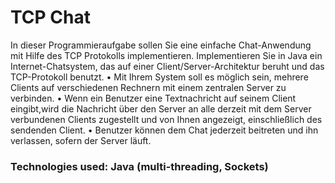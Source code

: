 # TCP Chat

In dieser Programmieraufgabe sollen Sie eine einfache Chat-Anwendung mit Hilfe des TCP Protokolls implementieren. 
Implementieren Sie in Java ein Internet-Chatsystem, das auf einer Client/Server-Architektur beruht und das TCP-Protokoll benutzt. 
• Mit Ihrem System soll es möglich sein, mehrere Clients auf verschiedenen Rechnern mit einem zentralen Server zu verbinden. 
• Wenn ein Benutzer eine Textnachricht auf seinem Client eingibt,wird die Nachricht über den Server an alle derzeit mit dem Server verbundenen Clients zugestellt und von Ihnen angezeigt, einschließlich des sendenden Client. 
• Benutzer können dem Chat jederzeit beitreten und ihn verlassen, sofern der Server läuft.

### Technologies used: Java (multi-threading, Sockets)
